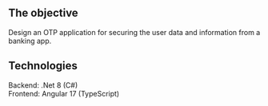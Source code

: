 ## The objective

Design an OTP application for securing the user data and information from a banking app.

## Technologies

Backend: .Net 8 (C#)<br>
Frontend: Angular 17 (TypeScript)
